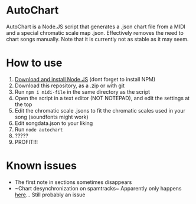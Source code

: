 # AutoChart
AutoChart is a Node.JS script that generates a .json chart file from a MIDI and a special chromatic scale map .json. Effectively removes the need to chart songs manually.
Note that it is currently not as stable as it may seem.
# How to use
1. [Download and install Node.JS](https://nodejs.org/) (dont forget to install NPM)
2. Download this repository, as a .zip or with git
3. Run `npm i midi-file` in the same directory as the script
4. Open the script in a text editor (NOT NOTEPAD), and edit the settings at the top
5. Edit the chromatic scale .jsons to fit the chromatic scales used in your song (soundfonts might work)
6. Edit songdata.json to your liking
7. Run `node autochart`
8. ?????
9. PROFIT!!!
# Known issues
* The first note in sections sometimes disappears
* ~Chart desynchronization on spamtracks~ Apparently only happens [here](https://jsm925.github.io/FunkinChart/)... Still probably an issue
